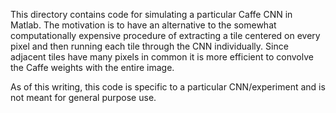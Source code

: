This directory contains code for simulating a particular Caffe CNN in Matlab.  The motivation is to have an alternative to the somewhat computationally expensive procedure of extracting a tile centered on every pixel and then running each tile through the CNN individually.  Since adjacent tiles have many pixels in common it is more efficient to convolve the Caffe weights with the entire image.

As of this writing, this code is specific to a particular CNN/experiment and is not meant for general purpose use.
